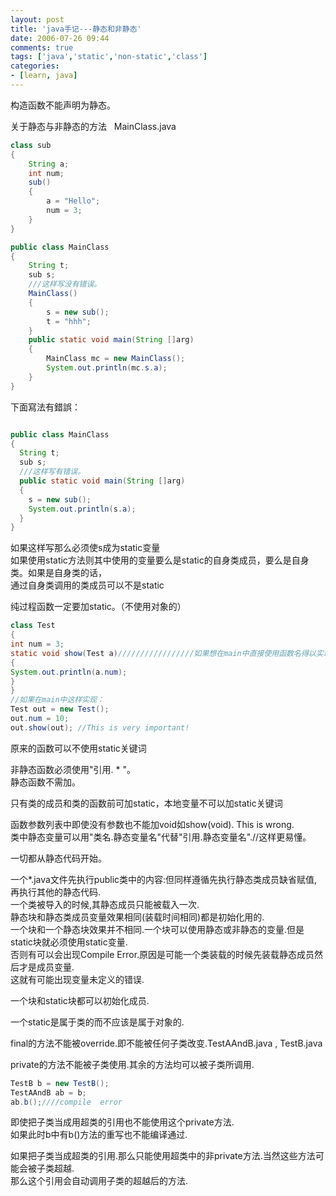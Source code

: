 ```yaml
---
layout: post
title: 'java手记---静态和非静态'
date: 2006-07-26 09:44
comments: true
tags: ['java','static','non-static','class']
categories:
- [learn, java]
---
```


构造函数不能声明为静态。

关于静态与非静态的方法   MainClass.java  
```java
class sub  
{  
    String a;  
    int num;  
    sub()  
    {  
        a = "Hello";  
        num = 3;  
    }  
}

public class MainClass  
{  
    String t;  
    sub s;  
    ///这样写没有错误。  
    MainClass()  
    {  
        s = new sub();  
        t = "hhh";  
    }  
    public static void main(String []arg)  
    {  
        MainClass mc = new MainClass();  
        System.out.println(mc.s.a);  
    }  
}
```
  
下面寫法有錯誤：
```java

public class MainClass  
{  
  String t;  
  sub s;  
  ///这样写有错误。  
  public static void main(String []arg)  
  {  
    s = new sub();  
    System.out.println(s.a);  
  }  
}


```


如果这样写那么必须使s成为static变量  
如果使用static方法则其中使用的变量要么是static的自身类成员，要么是自身类。如果是自身类的话，  
通过自身类调用的类成员可以不是static

纯过程函数一定要加static。（不使用对象的）  
```java
class Test  
{  
int num = 3;  
static void show(Test a)/////////////////如果想在main中直接使用函数名得以实现就必须加static  
{  
System.out.println(a.num);  
}  
}  
//如果在main中这样实现：  
Test out = new Test();  
out.num = 10;  
out.show(out); //This is very important!  
```

原来的函数可以不使用static关键词

非静态函数必须使用"引用. * "。  
静态函数不需加。

只有类的成员和类的函数前可加static，本地变量不可以加static关键词

函数参数列表中即使没有参数也不能加void如show(void). This is wrong.  
类中静态变量可以用"类名.静态变量名"代替"引用.静态变量名".//这样更易懂。

一切都从静态代码开始。  

一个*.java文件先执行public类中的内容:但同样遵循先执行静态类成员缺省赋值,再执行其他的静态代码.  
一个类被导入的时候,其静态成员只能被载入一次.  
静态块和静态类成员变量效果相同(装载时间相同)都是初始化用的.  
一个块和一个静态块效果并不相同.一个块可以使用静态或非静态的变量.但是static块就必须使用static变量.  
否则有可以会出现Compile Error.原因是可能一个类装载的时候先装载静态成员然后才是成员变量.  
这就有可能出现变量未定义的错误.

一个块和static块都可以初始化成员.

一个static是属于类的而不应该是属于对象的.

final的方法不能被override.即不能被任何子类改变.TestAAndB.java , TestB.java

private的方法不能被子类使用.其余的方法均可以被子类所调用.  
```java
TestB b = new TestB();  
TestAAndB ab = b;  
ab.b();////compile  error  
```

即使把子类当成用超类的引用也不能使用这个private方法.  
如果此时b中有b()方法的重写也不能编译通过.

如果把子类当成超类的引用.那么只能使用超类中的非private方法.当然这些方法可能会被子类超越.  
那么这个引用会自动调用子类的超越后的方法.

